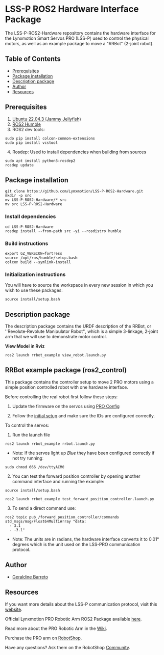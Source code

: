 # LSS-P ROS2 Hardware Interface Package

The LSS-P-ROS2-Hardware repository contains the hardware interface for the Lynxmotion Smart Servos PRO (LSS-P) used to control the physical motors, as well as an example package to move a "RRBot" (2-joint robot).

## Table of Contents

- [Prerequisites](#prerequisites)
- [Package installation](#package-installation)
- [Description package](#description-package)
- [Author](#author)
- [Resources](#resources)

## Prerequisites

1. [Ubuntu 22.04.3 (Jammy Jellyfish)](https://ubuntu.com/tutorials/install-ubuntu-desktop#1-overview)
2. [ROS2 Humble](https://docs.ros.org/en/humble/Installation.html)
3. ROS2 dev tools:
```
sudo pip install colcon-common-extensions
sudo pip install vcstool
```
4. Rosdep: Used to install dependencies when building from sources
```
sudo apt install python3-rosdep2
rosdep update
```

## Package installation

```
git clone https://github.com/Lynxmotion/LSS-P-ROS2-Hardware.git
mkdir -p src
mv LSS-P-ROS2-Hardware/* src
mv src LSS-P-ROS2-Hardware
```

### Install dependencies

```
cd LSS-P-ROS2-Hardware
rosdep install --from-path src -yi --rosdistro humble
```

### Build instructions

```
export GZ_VERSION=fortress
source /opt/ros/humble/setup.bash
colcon build --symlink-install
```

### Initialization instructions

You will have to source the workspace in every new session in which you wish to use these packages:

```
source install/setup.bash
```

## Description package

The description package contains the URDF description of the RRBot, or ''Revolute-Revolute Manipulator Robot'', which is a simple 3-linkage, 2-joint arm that we will use to demonstrate motor control.

**View Model in Rviz**

```
ros2 launch rrbot_example view_robot.launch.py
```

## RRBot example package (ros2_control)

This package contains the controller setup to move 2 PRO motors using a simple position controlled robot with one hardware interface.

Before controlling the real robot first follow these steps:

1. Update the firmware on the servos using [PRO Config](https://wiki.lynxmotion.com/info/wiki/lynxmotion/view/lynxmotion-smart-servo/lss-configuration-software/)

2. Follow the [initial setup](https://wiki.lynxmotion.com/info/wiki/lynxmotion/view/ses-software/lss-flowarm/?#HInitialSetup) and make sure the IDs are configured correctly.

To control the servos:

1. Run the launch file

```
ros2 launch rrbot_example rrbot.launch.py
```

* Note: If the servos light up *Blue* they have been configured correctly if not try running:
```
sudo chmod 666 /dev/ttyACM0
```

2. You can test the forward position controller by opening another command interface and running the example:

```
source install/setup.bash
```
```
ros2 launch rrbot_example test_forward_position_controller.launch.py
```

3. To send a direct command use:

```
ros2 topic pub /forward_position_controller/commands std_msgs/msg/Float64MultiArray "data:
  - 3.1
  - -3.1"
```
* Note: The units are in radians, the hardware interface converts it to 0.01° degrees which is the unit used on the LSS-PRO communication protocol. 


## Author

- [Geraldine Barreto](http://github.com/geraldinebc)

## Resources

If you want more details about the LSS-P communication protocol, visit this [website](https://wiki.lynxmotion.com/info/wiki/lynxmotion/view/lynxmotion-smart-servo-pro/lss-p-communication-protocol/).

Official Lynxmotion PRO Robotic Arm ROS2 Package available [here](https://github.com/Lynxmotion/SES-P-ROS2-Arms). 

Read more about the PRO Robotic Arm in the [Wiki](https://wiki.lynxmotion.com/info/wiki/lynxmotion/view/ses-pro-arms/).

Purchase the PRO arm on [RobotShop](https://www.robotshop.com/collections/lynxmotion-ses-pro-robotic-arms).

Have any questions? Ask them on the RobotShop [Community](https://community.robotshop.com/forum/c/lynxmotion/electronics-software/27).